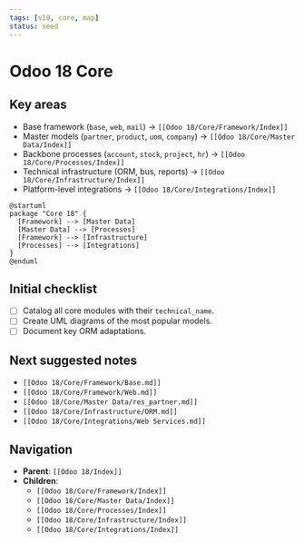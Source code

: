 ```yaml
---
tags: [v18, core, map]
status: seed
---
```

# Odoo 18 Core

## Key areas
- Base framework (`base`, `web`, `mail`) -> `[[Odoo 18/Core/Framework/Index]]`
- Master models (`partner`, `product`, `uom`, `company`) -> `[[Odoo 18/Core/Master Data/Index]]`
- Backbone processes (`account`, `stock`, `project`, `hr`) -> `[[Odoo 18/Core/Processes/Index]]`
- Technical infrastructure (ORM, bus, reports) -> `[[Odoo 18/Core/Infrastructure/Index]]`
- Platform-level integrations -> `[[Odoo 18/Core/Integrations/Index]]`

```plantuml
@startuml
package "Core 18" {
  [Framework] --> [Master Data]
  [Master Data] --> [Processes]
  [Framework] --> [Infrastructure]
  [Processes] --> [Integrations]
}
@enduml
```

## Initial checklist
- [ ] Catalog all core modules with their `technical_name`.
- [ ] Create UML diagrams of the most popular models.
- [ ] Document key ORM adaptations.

## Next suggested notes
- `[[Odoo 18/Core/Framework/Base.md]]`
- `[[Odoo 18/Core/Framework/Web.md]]`
- `[[Odoo 18/Core/Master Data/res_partner.md]]`
- `[[Odoo 18/Core/Infrastructure/ORM.md]]`
- `[[Odoo 18/Core/Integrations/Web Services.md]]`

## Navigation
- **Parent**: `[[Odoo 18/Index]]`
- **Children**:
  - `[[Odoo 18/Core/Framework/Index]]`
  - `[[Odoo 18/Core/Master Data/Index]]`
  - `[[Odoo 18/Core/Processes/Index]]`
  - `[[Odoo 18/Core/Infrastructure/Index]]`
  - `[[Odoo 18/Core/Integrations/Index]]`



